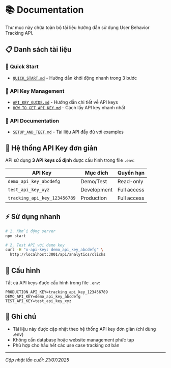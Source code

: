 # 📚 Documentation

Thư mục này chứa toàn bộ tài liệu hướng dẫn sử dụng User Behavior Tracking API.

## 📋 Danh sách tài liệu

### 🚀 Quick Start

- [`QUICK_START.md`](./QUICK_START.md) - Hướng dẫn khởi động nhanh trong 3 bước

### 🔑 API Key Management

- [`API_KEY_GUIDE.md`](./API_KEY_GUIDE.md) - Hướng dẫn chi tiết về API keys
- [`HOW_TO_GET_API_KEY.md`](./HOW_TO_GET_API_KEY.md) - Cách lấy API key nhanh nhất

### 📖 API Documentation

- [`SETUP_AND_TEET.md`](./SETUP_AND_TEST.md) - Tài liệu API đầy đủ với examples

## 🎯 Hệ thống API Key đơn giản

API sử dụng **3 API keys cố định** được cấu hình trong file `.env`:

| API Key                      | Mục đích    | Quyền hạn   |
| ---------------------------- | ----------- | ----------- |
| `demo_api_key_abcdefg`       | Demo/Test   | Read-only   |
| `test_api_key_xyz`           | Development | Full access |
| `tracking_api_key_123456789` | Production  | Full access |

## ⚡ Sử dụng nhanh

```bash
# 1. Khởi động server
npm start

# 2. Test API với demo key
curl -H "x-api-key: demo_api_key_abcdefg" \
  http://localhost:3001/api/analytics/clicks
```

## 🔧 Cấu hình

Tất cả API keys được cấu hình trong file `.env`:

```env
PRODUCTION_API_KEY=tracking_api_key_123456789
DEMO_API_KEY=demo_api_key_abcdefg
TEST_API_KEY=test_api_key_xyz
```

## 📝 Ghi chú

- Tài liệu này được cập nhật theo hệ thống API key đơn giản (chỉ dùng .env)
- Không cần database hoặc website management phức tạp
- Phù hợp cho hầu hết các use case tracking cơ bản

---

_Cập nhật lần cuối: 21/07/2025_
